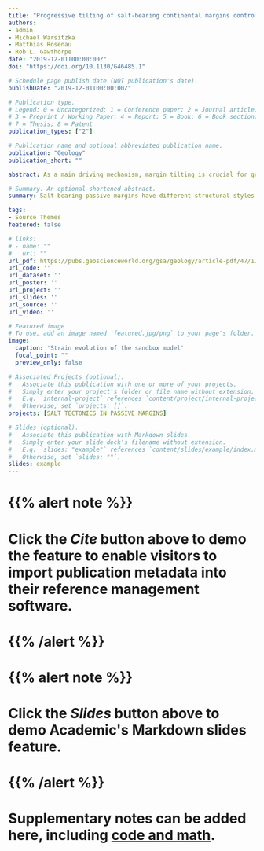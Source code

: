 ```yaml
---
title: "Progressive tilting of salt-bearing continental margins controls thin-skinned deformation"
authors:
- admin
- Michael Warsitzka
- Matthias Rosenau
- Rob L. Gawthorpe
date: "2019-12-01T00:00:00Z"
doi: "https://doi.org/10.1130/G46485.1"

# Schedule page publish date (NOT publication's date).
publishDate: "2019-12-01T00:00:00Z"

# Publication type.
# Legend: 0 = Uncategorized; 1 = Conference paper; 2 = Journal article;
# 3 = Preprint / Working Paper; 4 = Report; 5 = Book; 6 = Book section;
# 7 = Thesis; 8 = Patent
publication_types: ["2"]

# Publication name and optional abbreviated publication name.
publication: "Geology"
publication_short: ""

abstract: As a main driving mechanism, margin tilting is crucial for gravitational thin-skinned salt tectonics. We investigate how instant versus progressive margin tilting influence salt tectonics using an analogue modelling setup where tilting rate can be controlled. Instant tilting results in initially high deformation rates triggering widely distributed upslope extension and downslope contraction. Later, both the extensional and contractional domains migrate upslope as early extensional structures are successively deactivated, while deformation rates decrease exponentially. In contrast, progressive tilting leads to downslope migration of the extensional domain by sequentially formed, long-lived normal faults. Contraction structures initially occur across a wide downslope area, and subsequently become localized on a few, long-lived thrusts. We attribute the distinct differences in structural evolution between the two tilting scenarios to mechanical coupling between the brittle overburden and underlying viscous material controlled by the deformation rate. By demonstrating the spatiotemporal variations of structural style and kinematic evolution associated with instant versus progressive tilting, we suggest that such variation is identifiable in subsurface datasets and therefore can provide a new way to constrain and analyse margin tilting histories.

# Summary. An optional shortened abstract.
summary: Salt-bearing passive margins have different structural styles and kinematic evolution under progressive margin tilting and instant margin tilting,respectively.

tags:
- Source Themes
featured: false

# links:
# - name: ""
#   url: ""
url_pdf: https://pubs.geoscienceworld.org/gsa/geology/article-pdf/47/12/1122/4870133/1122.pdf
url_code: ''
url_dataset: ''
url_poster: ''
url_project: ''
url_slides: ''
url_source: ''
url_video: ''

# Featured image
# To use, add an image named `featured.jpg/png` to your page's folder. 
image:
  caption: 'Strain evolution of the sandbox model'
  focal_point: ""
  preview_only: false

# Associated Projects (optional).
#   Associate this publication with one or more of your projects.
#   Simply enter your project's folder or file name without extension.
#   E.g. `internal-project` references `content/project/internal-project/index.md`.
#   Otherwise, set `projects: []`.
projects: [SALT TECTONICS IN PASSIVE MARGINS]

# Slides (optional).
#   Associate this publication with Markdown slides.
#   Simply enter your slide deck's filename without extension.
#   E.g. `slides: "example"` references `content/slides/example/index.md`.
#   Otherwise, set `slides: ""`.
slides: example
---
```


# {{% alert note %}}
# Click the *Cite* button above to demo the feature to enable visitors to import publication metadata into their reference management software.
# {{% /alert %}}

# {{% alert note %}}
# Click the *Slides* button above to demo Academic's Markdown slides feature.
# {{% /alert %}}

# Supplementary notes can be added here, including [code and math](https://sourcethemes.com/academic/docs/writing-markdown-latex/).
